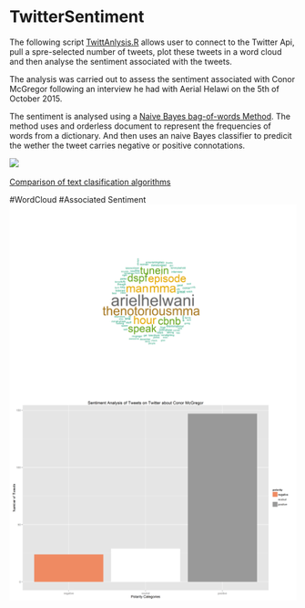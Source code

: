 # TwitterSentiment

The following script [TwittAnlysis.R](https://github.com/MarcusoHanlon/TwitterSentiment/blob/master/TwittAnalysis.R) allows user to connect to the Twitter Api, pull a spre-selected number of tweets, plot these tweets in a word cloud and then analyse the sentiment associated with the tweets.

The analysis was carried out to assess the sentiment associated with Conor McGregor following an interview he had with Aerial Helawi on the 5th of October 2015.

The sentiment is analysed using a [Naive Bayes bag-of-words Method](https://en.wikipedia.org/wiki/Bag-of-words_model). The method uses and orderless document to represent the frequencies of words from a dictionary. And then uses an naive Bayes classifier to predicit the wether the tweet carries negative or positive connotations.

<img src="http://www.saedsayad.com/images/Bayes_rule.png" align="Centre"/>

[Comparison of text clasification algorithms](http://www.inf.ed.ac.uk/teaching/courses/inf2b/learnnotes/inf2b-learn-note07-2up.pdf)

#WordCloud
<img src="https://raw.githubusercontent.com/MarcusoHanlon/TwitterSentiment/master/MachineLearningCloud.png" align="Left"/>
#Associated Sentiment
<img src="https://raw.githubusercontent.com/MarcusoHanlon/TwitterSentiment/master/Sentiment.png" align="middle"/>

